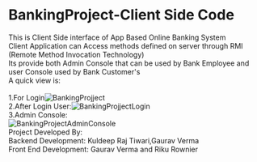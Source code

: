 # BankingProject-Client Side Code
This is Client Side interface of App Based Online Banking System <br />
Client Application can Access methods defined on server through RMI (Remote Method Invocation Technology)<br />
Its provide both Admin Console that can be used by Bank Employee and user Console used by Bank Customer's <br />
A quick view is:<br /><br />
1.For Login![BankingProjject](https://user-images.githubusercontent.com/34531635/61982359-218c6c80-b01a-11e9-8579-7665a9faa0ac.gif)<br />
2.After Login User:![BankingProjjectLogin](https://user-images.githubusercontent.com/34531635/61982536-b2634800-b01a-11e9-863c-21ed32ebb736.gif) <br />
3.Admin Console:<br /> ![BankingProjectAdminConsole](https://user-images.githubusercontent.com/34531635/61983176-ffe0b480-b01c-11e9-8256-72e819f63114.gif) <br />
Project Developed By:<br />
Backend Development: Kuldeep Raj Tiwari,Gaurav Verma <br />
Front End Development: Gaurav Verma and Riku Rownier  <br />
